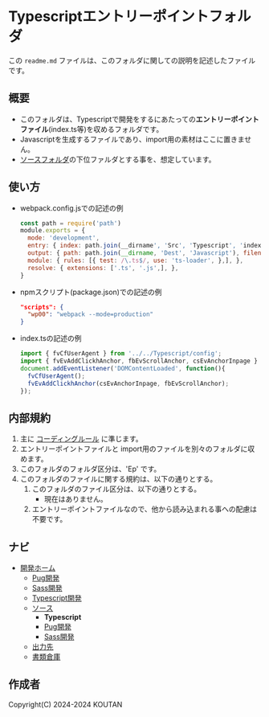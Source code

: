 # Typescriptエントリーポイントフォルダ

この `readme.md` ファイルは、このフォルダに関しての説明を記述したファイルです。

## 概要

- このフォルダは、Typescriptで開発をするにあたっての**エントリーポイントファイル**(index.ts等)を収めるフォルダです。
- Javascriptを生成するファイルであり、import用の素材はここに置きません。
- [ソースフォルダ](../readme.md)の下位ファルダとする事を、想定しています。

## 使い方

- webpack.config.jsでの記述の例

    ```javascript
    const path = require('path')
    module.exports = {
      mode: 'development',
      entry: { index: path.join(__dirname', 'Src', 'Typescript', 'index.ts') },
      output: { path: path.join(__dirname, 'Dest', 'Javascript'), filename: 'index.js' },
      module: { rules: [{ test: /\.ts$/, use: 'ts-loader', },], },
      resolve: { extensions: ['.ts', '.js',], },
    }
    ```

- npmスクリプト(package.json)での記述の例

    ```json
    "scripts": {
      "wp00": "webpack --mode=production"
    }
    ```

- index.tsの記述の例

    ```typescript
    import { fvCfUserAgent } from '../../Typescript/config';
    import { fvEvAddClickhAnchor, fbEvScrollAnchor, csEvAnchorInpage } from '../../Typescript/event';
    document.addEventListener('DOMContentLoaded', function(){
      fvCfUserAgent();
      fvEvAddClickhAnchor(csEvAnchorInpage, fbEvScrollAnchor);
    });
    ```

## 内部規約

1. 主に [コーディングルール](../../Document/codingrules.md) に準じます。
2. エントリーポイントファイルと import用のファイルを別々のフォルダに収めます。
3. このフォルダのフォルダ区分は、'Ep' です。
4. このフォルダのファイルに関する規約は、以下の通りとする。
    1. このフォルダのファイル区分は、以下の通りとする。
        - 現在はありません。
    2. エントリーポイントファイルなので、他から読み込まれる事への配慮は不要です。

## ナビ

- [開発ホーム](../../README.md)
  - [Pug開発](../../Pug/README.md)
  - [Sass開発](../../Sass/README.md)
  - [Typescript開発](../../Typescript/README.md)
  - [ソース](../README.md)
    - **Typescript**
    - [Pug開発](../Pug/README.md)
    - [Sass開発](../Sass/README.md)
  - [出力先](../../Dest/README.md)
  - [書類倉庫](../../Document/README.md)

## 作成者

Copyright(C) 2024-2024 KOUTAN
